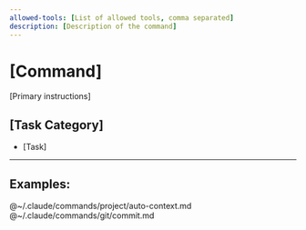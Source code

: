 ```yaml
---
allowed-tools: [List of allowed tools, comma separated]
description: [Description of the command]
---
```


# [Command]

[Primary instructions]

## [Task Category]
- [Task]

---

## Examples:

@~/.claude/commands/project/auto-context.md
@~/.claude/commands/git/commit.md
